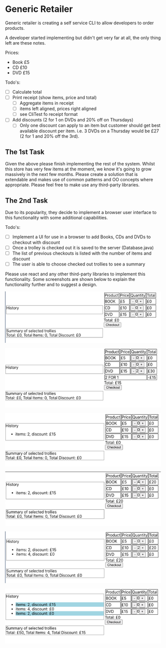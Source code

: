 # Generic Retailer

Generic retailer is creating a self service CLI to allow developers to order products.

A developer started implementing but didn't get very far at all, the only thing left are these notes.

Prices:
 - Book £5
 - CD  £10
 - DVD £15
 
Todo's:

 - [ ] Calculate total
 - [ ] Print receipt (show items, price and total)
   - [ ] Aggregate items in receipt
   - [ ] items left aligned, prices right aligned
   - [ ] see CliTest fo receipt format
 - [ ] Add discounts (2 for 1 on DVDs and 20% off on Thursdays)
   - [ ] Only one discount can apply to an item but customer should get best available discount per item. i.e. 3 DVDs on a Thursday would be £27 (2 for 1 and 20% off the 3rd).

## The 1st Task

Given the above please finish implementing the rest of the system. 
Whilst this store has very few items at the moment, we know it's going to grow massively in the next few months.
Please create a solution that is extendable and makes use of common patterns and OO concepts where appropriate.
Please feel free to make use any third-party libraries.

## The 2nd Task
Due to its popularity, they decide to implement a browser user interface to this functionality with some additional capabilities.

Todo's:

 - [ ] Implement a UI for use in a browser to add Books, CDs and DVDs to checkout with discount
 - [ ] Once a trolley is checked out it is saved to the server (Database.java)
 - [ ] The list of previous checkouts is listed with the number of items and discount 
 - [ ] The user is able to choose checked out trollies to see a summary

Please use react and any other third-party libraries to implement this functionality.
Some screenshots are shown below to explain the functionality further and to suggest a design.

![1](retailer-initial.png)

![2](retailer-before-checkout.png)

![3](retailer-after-checkout.png)

![4](retailer-checkout-2.png)

![5](retailer-checkout-3.png)

![6](retailer-report.png)